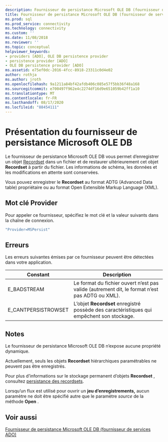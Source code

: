 ```yaml
---
description: Fournisseur de persistance Microsoft OLE DB (fournisseur de services ADO)
title: Fournisseur de persistance Microsoft OLE DB (fournisseur de services ADO) | Microsoft Docs
ms.prod: sql
ms.prod_service: connectivity
ms.technology: connectivity
ms.custom: ''
ms.date: 11/08/2018
ms.reviewer: ''
ms.topic: conceptual
helpviewer_keywords:
- providers [ADO], OLE DB persistence provider
- persistence provider [ADO]
- OLE DB persistence provider [ADO]
ms.assetid: e75ef0dc-2016-4fcc-8918-23311c0d4e02
author: rothja
ms.author: jroth
ms.openlocfilehash: 9a1211a84bf42afdb406c085e57f5bb36f48a168
ms.sourcegitcommit: e700497f962e4c2274df16d9e651059b42ff1a10
ms.translationtype: MT
ms.contentlocale: fr-FR
ms.lasthandoff: 08/17/2020
ms.locfileid: "88454111"
---
```

# <a name="microsoft-ole-db-persistence-provider-overview"></a>Présentation du fournisseur de persistance Microsoft OLE DB
Le fournisseur de persistance Microsoft OLE DB vous permet d’enregistrer un objet [Recordset](../../../ado/reference/ado-api/recordset-object-ado.md) dans un fichier et de restaurer ultérieurement cet objet **Recordset** à partir du fichier. Les informations de schéma, les données et les modifications en attente sont conservées.

 Vous pouvez enregistrer le **Recordset** au format ADTG (Advanced Data table) propriétaire ou au format Open Extensible Markup Language (XML).

## <a name="provider-keyword"></a>Mot clé Provider
 Pour appeler ce fournisseur, spécifiez le mot clé et la valeur suivants dans la chaîne de connexion.

```vb
"Provider=MSPersist"
```

## <a name="errors"></a>Erreurs
 Les erreurs suivantes émises par ce fournisseur peuvent être détectées dans votre application.

|Constant|Description|
|--------------|-----------------|
|E_BADSTREAM|Le format du fichier ouvert n’est pas valide (autrement dit, le format n’est pas ADTG ou XML).|
|E_CANTPERSISTROWSET|L’objet **Recordset** enregistré possède des caractéristiques qui empêchent son stockage.|

## <a name="remarks"></a>Notes
 Le fournisseur de persistance Microsoft OLE DB n’expose aucune propriété dynamique.

 Actuellement, seuls les objets **Recordset** hiérarchiques paramétrables ne peuvent pas être enregistrés.

 Pour plus d’informations sur le stockage permanent d’objets **Recordset** , consultez [persistance des recordsets](../../../ado/guide/data/more-about-recordset-persistence.md).

 Lorsqu’un flux est utilisé pour ouvrir un **jeu d’enregistrements,** aucun paramètre ne doit être spécifié autre que le paramètre *source* de la méthode **Open** .

## <a name="see-also"></a>Voir aussi
[Fournisseur de persistance Microsoft OLE DB (fournisseur de services ADO)](../../../ado/guide/appendixes/microsoft-ole-db-persistence-provider-ado-service-provider.md)
